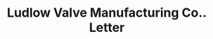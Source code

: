 ---
doi: 10.7916/D8KS83N1
date_other: '1900'
date_other_textual: '1900'
form: correspondence
genre:
- Letters (correspondence)
name:
- Ludlow Valve Manufacturing Co.
object_in_context_url: https://biggert.cul.columbia.edu/items/view/ave_biggert_01219
subject_hierarchical_geographic:
- Troy, New York, United States
subject_name:
- Ludlow Valve Manufacturing Co.
title: Ludlow Valve Manufacturing Co.. Letter
sort_title: Ludlow Valve Manufacturing Co.. Letter
call_number: ave_biggert_01219
coordinates:
- 42.73166666666667,-73.69250000000001
pid: ave_biggert_01219
identifiers: ave_biggert_01219
thumbnail: https://derivativo-2.library.columbia.edu/iiif/2/ldpd:343454/full/!256,256/0/native.jpg
permalink: /biggert/ave_biggert_01219/
layout: iiif-image-page
---